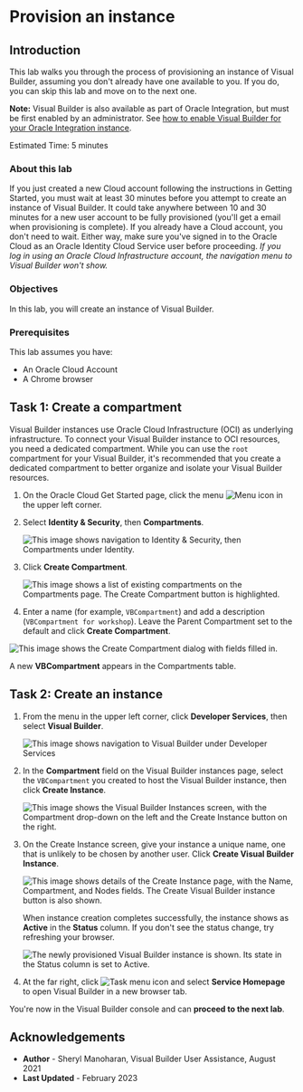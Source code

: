 # Provision an instance

## Introduction

This lab walks you through the process of provisioning an instance of Visual Builder, assuming you don't already have one available to you.  If you do, you can skip this lab and move on to the next one.

  **Note:** Visual Builder is also available as part of Oracle Integration, but must be first enabled by an administrator. See [how to enable Visual Builder for your Oracle Integration instance](https://docs.oracle.com/pls/topic/lookup?ctx=en/cloud/paas/application-integration&id=ABCAG-GUID-592A60FD-C6B7-4E65-8AC5-05253EF2A026).

Estimated Time:  5 minutes

### About this lab

If you just created a new Cloud account following the instructions in Getting Started, you must wait at least 30 minutes before you attempt to create an instance of Visual Builder. It could take anywhere between 10 and 30 minutes for a new user account to be fully provisioned (you'll get a email when provisioning is complete). If you already have a Cloud account, you don't need to wait. Either way, make sure you've signed in to the Oracle Cloud as an Oracle Identity Cloud Service user before proceeding. *If you log in using an Oracle Cloud Infrastructure account, the navigation menu to Visual Builder won't show.*

### Objectives

In this lab, you will create an instance of Visual Builder.

### Prerequisites

This lab assumes you have:

* An Oracle Cloud Account
* A Chrome browser

## Task 1: Create a compartment

Visual Builder instances use Oracle Cloud Infrastructure (OCI) as underlying infrastructure. To connect your Visual Builder instance to OCI resources, you need a dedicated compartment. While you can use the `root` compartment for your Visual Builder, it's recommended that you create a dedicated compartment to better organize and isolate your Visual Builder resources.

1. On the Oracle Cloud Get Started page, click the menu ![Menu icon](images/hamburger.png) in the upper left corner.

2. Select **Identity & Security**, then **Compartments**.

    ![This image shows navigation to Identity & Security, then Compartments under Identity.](https://oracle-livelabs.github.io/common/images/console/id-compartment.png "")

3. Click **Create Compartment**.

   ![This image shows a list of existing compartments on the Compartments page. The Create Compartment button is highlighted.](./images/oci-compartments-create.png "")

4. Enter a name (for example, `VBCompartment`) and add a description (`VBCompartment for workshop`). Leave the Parent Compartment set to the default and click **Create Compartment**.

  ![This image shows the Create Compartment dialog with fields filled in.](./images/oci-compartments-create-details.png "")

   A new **VBCompartment** appears in the Compartments table.


## Task 2: Create an instance

1. From the menu in the upper left corner, click **Developer Services**, then select **Visual Builder**.

    ![This image shows navigation to Visual Builder under Developer Services](images/platform.png "")

2. In the **Compartment** field on the Visual Builder instances page, select the `VBCompartment` you created to host the Visual Builder instance, then click **Create Instance**.

    ![This image shows the Visual Builder Instances screen, with the Compartment drop-down on the left and the Create Instance button on the right.](images/create-instance.png "")

3. On the Create Instance screen, give your instance a unique name, one that is unlikely to be chosen by another user.  Click **Create Visual Builder Instance**.

    ![This image shows details of the Create Instance page, with the Name, Compartment, and Nodes fields. The Create Visual Builder instance button is also shown.](images/detail.png "")

   When instance creation completes successfully, the instance shows as **Active** in the **Status** column. If you don't see the status change, try refreshing your browser.

    ![The newly provisioned Visual Builder instance is shown. Its state in the Status column is set to Active.](images/vb-instance-created.png " ")

4. At the far right, click ![Task menu icon](images/task_menu.png) and select **Service Homepage** to open Visual Builder in a new browser tab.

  You're now in the Visual Builder console and can **proceed to the next lab**.

## Acknowledgements

* **Author** - Sheryl Manoharan, Visual Builder User Assistance, August 2021
* **Last Updated** - February 2023

